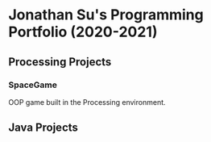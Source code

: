 # Jonathan Su's Programming Portfolio (2020-2021)

## Processing Projects
### SpaceGame
OOP game built in the Processing environment.


## Java Projects
